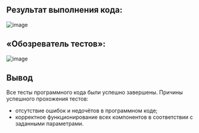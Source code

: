 ## Результат выполнения кода:
![image](https://github.com/user-attachments/assets/5a834ab4-1b1e-49c0-b559-768ec96947b8)
## «Обозреватель тестов»: 
![image](https://github.com/user-attachments/assets/f79b1460-5eee-4b0d-829b-807f41479927)

## Вывод
Все тесты программного кода были успешно завершены. Причины успешного прохожения тестов:
- отсутствие ошибок и недочётов в программном коде;
- корректное функционирование всех компонентов в соответствии с заданными параметрами.
